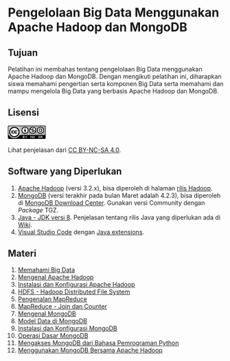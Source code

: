 # Pengelolaan Big Data Menggunakan Apache Hadoop dan MongoDB

## Tujuan

Pelatihan ini membahas tentang pengelolaan Big Data menggunakan Apache Hadoop dan MongoDB. Dengan mengikuti pelatihan ini, diharapkan siswa memahami pengertian serta komponen Big Data serta memahami dan mampu mengelola Big Data yang berbasis Apache Hadoop dan MongoDB.

## Lisensi

![Attribution-NonCommercial-ShareAlike 4.0 International (CC BY-NC-SA 4.0)](images/cc-by-nc-sa-4.0.png)

Lihat penjelasan dari [CC BY-NC-SA 4.0](https://creativecommons.org/licenses/by-nc-sa/4.0/).

## Software yang Diperlukan

1.  [Apache Hadoop](https://hadoop.apache.org) (versi 3.2.x), bisa diperoleh di halaman [rilis Hadoop](https://hadoop.apache.org/releases.html).
2.  [MongoDB](https://www.mongodb.com/) (versi terakhir pada bulan Maret adalah 4.2.3), bisa diperoleh di [MongoDB Download Center](https://www.mongodb.com/download-center/community). Gunakan versi Community dengan *Package* TGZ.
3.  [Java - JDK versi 8](https://www.oracle.com/java/technologies/javase-downloads.html#JDK8). Penjelasan tentang rilis Java yang diperlukan ada di [Wiki](https://cwiki.apache.org/confluence/display/HADOOP/Hadoop+Java+Versions).
4.  [Visual Studio Code](https://code.visualstudio.com/) dengan [Java extensions](https://code.visualstudio.com/docs/languages/java).

## Materi

1.  [Memahami Big Data](big-data-001.md)
2.  [Mengenal Apache Hadoop](big-data-002.md)
3.  [Instalasi dan Konfigurasi Apache Hadoop](big-data-003.md)
4.  [HDFS - Hadoop Distributed File System](big-data-004.md)
5.  [Pengenalan MapReduce](big-data-005.md)
6.  [MapReduce - Join dan Counter](big-data-006.md)
7.  [Mengenal MongoDB](big-data-007.md)
8.  [Model Data di MongoDB](big-data-008.md)
9.  [Instalasi dan Konfigurasi MongoDB](big-data-009.md)
10. [Operasi Dasar MongoDB](big-data-010.md)
11. [Mengakses MongoDB dari Bahasa Pemrograman Python](big-data-011.md)
12. [Menggunakan MongoDB Bersama Apache Hadoop](big-data-012.md)


